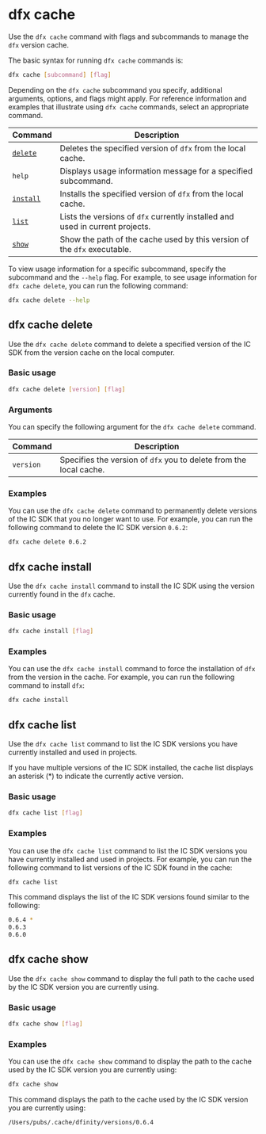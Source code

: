 # dfx cache

Use the `dfx cache` command with flags and subcommands to manage the `dfx` version cache.

The basic syntax for running `dfx cache` commands is:

``` bash
dfx cache [subcommand] [flag]
```

Depending on the `dfx cache` subcommand you specify, additional arguments, options, and flags might apply. For reference information and examples that illustrate using `dfx cache` commands, select an appropriate command.

| Command                    | Description                                                                   |
|----------------------------|-------------------------------------------------------------------------------|
| [`delete`](#delete)        | Deletes the specified version of `dfx` from the local cache.                  |
| `help`                     | Displays usage information message for a specified subcommand.                |
| [`install`](#install)      | Installs the specified version of `dfx` from the local cache.                 |
| [`list`](#_dfx_cache_list) | Lists the versions of `dfx` currently installed and used in current projects. |
| [`show`](#_dfx_cache_show) | Show the path of the cache used by this version of the `dfx` executable.      |

To view usage information for a specific subcommand, specify the subcommand and the `--help` flag. For example, to see usage information for `dfx cache delete`, you can run the following command:

``` bash
dfx cache delete --help
```

## dfx cache delete

Use the `dfx cache delete` command to delete a specified version of the IC SDK from the version cache on the local computer.

### Basic usage

``` bash
dfx cache delete [version] [flag]
```

### Arguments

You can specify the following argument for the `dfx cache delete` command.

| Command   | Description                                                        |
|-----------|--------------------------------------------------------------------|
| `version` | Specifies the version of `dfx` you to delete from the local cache. |

### Examples

You can use the `dfx cache delete` command to permanently delete versions of the IC SDK that you no longer want to use. For example, you can run the following command to delete the IC SDK version `0.6.2`:

``` bash
dfx cache delete 0.6.2
```

## dfx cache install

Use the `dfx cache install` command to install the IC SDK using the version currently found in the `dfx` cache.

### Basic usage

``` bash
dfx cache install [flag]
```

### Examples

You can use the `dfx cache install` command to force the installation of `dfx` from the version in the cache. For example, you can run the following command to install `dfx`:

``` bash
dfx cache install
```

## dfx cache list

Use the `dfx cache list` command to list the IC SDK versions you have currently installed and used in projects.

If you have multiple versions of the IC SDK installed, the cache list displays an asterisk (\*) to indicate the currently active version.

### Basic usage

``` bash
dfx cache list [flag]
```

### Examples

You can use the `dfx cache list` command to list the IC SDK versions you have currently installed and used in projects. For example, you can run the following command to list versions of the IC SDK found in the cache:

``` bash
dfx cache list
```

This command displays the list of the IC SDK versions found similar to the following:

``` bash
0.6.4 *
0.6.3
0.6.0
```

## dfx cache show

Use the `dfx cache show` command to display the full path to the cache used by the IC SDK version you are currently using.

### Basic usage

``` bash
dfx cache show [flag]
```

### Examples

You can use the `dfx cache show` command to display the path to the cache used by the IC SDK version you are currently using:

``` bash
dfx cache show
```

This command displays the path to the cache used by the IC SDK version you are currently using:

``` bash
/Users/pubs/.cache/dfinity/versions/0.6.4
```
